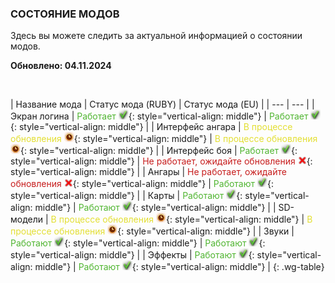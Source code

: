 ### СОСТОЯНИЕ МОДОВ

Здесь вы можете следить за актуальной информацией о состоянии модов.

**Обновлено: 04.11.2024**

<br>

| Название мода | Статус мода (RUBY) | Статус мода (EU) |
| --- | --- |
| Экран логина | <span style="color: #50b531">Работает</span> ![](/assets/img/table/check_green.png){: style="vertical-align: middle"} | <span style="color: #50b531">Работает</span> ![](/assets/img/table/check_green.png){: style="vertical-align: middle"} |
| Интерфейс ангара | <span style="color: #e3df33">В процессе обновления</span> ![](/assets/img/table/wait_update.png){: style="vertical-align: middle"}  | <span style="color: #e3df33">В процессе обновления</span> ![](/assets/img/table/wait_update.png){: style="vertical-align: middle"} |
| Интерфейс боя | <span style="color: #50b531">Работает</span> ![](/assets/img/table/check_green.png){: style="vertical-align: middle"}  | <span style="color: #c71d1d">Не работает, ожидайте обновления</span> ![](/assets/img/table/icon_cross.png){: style="vertical-align: middle"} |
| Ангары | <span style="color: #c71d1d">Не работает, ожидайте обновления</span> ![](/assets/img/table/icon_cross.png){: style="vertical-align: middle"} | <span style="color: #50b531">Работают</span> ![](/assets/img/table/check_green.png){: style="vertical-align: middle"} |
| Карты | <span style="color: #50b531">Работают</span> ![](/assets/img/table/check_green.png){: style="vertical-align: middle"} | <span style="color: #50b531">Работают</span> ![](/assets/img/table/check_green.png){: style="vertical-align: middle"} |
| SD-модели | <span style="color: #e3df33">В процессе обновления</span> ![](/assets/img/table/wait_update.png){: style="vertical-align: middle"} | <span style="color: #e3df33">В процессе обновления</span> ![](/assets/img/table/wait_update.png){: style="vertical-align: middle"} |
| Звуки | <span style="color: #50b531">Работают</span> ![](/assets/img/table/check_green.png){: style="vertical-align: middle"} | <span style="color: #50b531">Работают</span> ![](/assets/img/table/check_green.png){: style="vertical-align: middle"} |
| Эффекты | <span style="color: #50b531">Работают</span> ![](/assets/img/table/check_green.png){: style="vertical-align: middle"} | <span style="color: #50b531">Работают</span> ![](/assets/img/table/check_green.png){: style="vertical-align: middle"} |
{: .wg-table}
